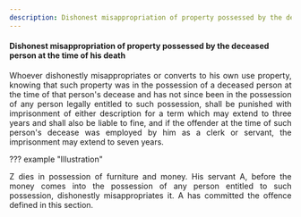 ```yaml
---
description: Dishonest misappropriation of property possessed by the deceased person at the time of his death
---
```


#### Dishonest misappropriation of property possessed by the deceased person at the time of his death
<div style="text-align: justify">

Whoever dishonestly misappropriates or converts to his own use property, knowing that such property was in the possession of a deceased person at the time of that person's decease and has not since been in the possession of any person legally entitled to such possession, shall be punished with imprisonment of either description for a term which may extend to three years and shall also be liable to fine, and if the offender at the time of such person's decease was employed by him as a clerk or servant, the imprisonment may extend to seven years.

</div>

??? example "Illustration"
    <div style="text-align: justify"> Z dies in possession of furniture and money. His servant A, before the money comes into the possession of any person entitled to such possession, dishonestly misappropriates it. A has committed the offence defined in this section.

